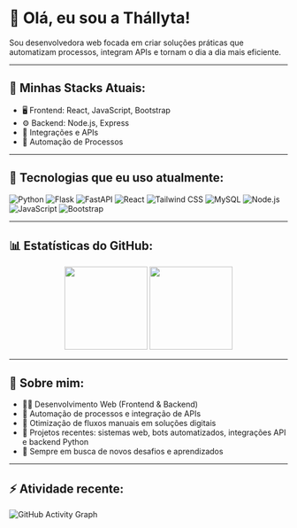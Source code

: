 # 👋 Olá, eu sou a Thállyta!

Sou desenvolvedora web focada em criar soluções práticas que automatizam processos, integram APIs e tornam o dia a dia mais eficiente.

---

## 🧰 Minhas Stacks Atuais:

- 🖥️ Frontend: React, JavaScript, Bootstrap  
- ⚙️ Backend: Node.js, Express  
- 🔄 Integrações e APIs  
- 🤖 Automação de Processos  

---

## 🚀 Tecnologias que eu uso atualmente:

![Python](https://img.shields.io/badge/Python-3776AB?style=for-the-badge&logo=python&logoColor=white)
![Flask](https://img.shields.io/badge/Flask-000000?style=for-the-badge&logo=flask&logoColor=white)
![FastAPI](https://img.shields.io/badge/FastAPI-009688?style=for-the-badge&logo=fastapi&logoColor=white)
![React](https://img.shields.io/badge/React-20232A?style=for-the-badge&logo=react&logoColor=61DAFB)
![Tailwind CSS](https://img.shields.io/badge/Tailwind_CSS-38B2AC?style=for-the-badge&logo=tailwind-css&logoColor=white)
![MySQL](https://img.shields.io/badge/MySQL-4479A1?style=for-the-badge&logo=mysql&logoColor=white)
![Node.js](https://img.shields.io/badge/Node.js-339933?style=for-the-badge&logo=node.js&logoColor=white)
![JavaScript](https://img.shields.io/badge/JavaScript-F7DF1E?style=for-the-badge&logo=javascript&logoColor=black)
![Bootstrap](https://img.shields.io/badge/Bootstrap-563D7C?style=for-the-badge&logo=bootstrap&logoColor=white)

---

## 📊 Estatísticas do GitHub:

<div align="center">
  <img src="https://github-readme-stats.vercel.app/api?username=amorimtata&show_icons=true&theme=radical" height="150"/>
  <img src="https://github-readme-stats.vercel.app/api/top-langs/?username=amorimtata&layout=compact&theme=radical" height="150"/>
</div>

---

## 🌱 Sobre mim:

- 👩‍💻 Desenvolvimento Web (Frontend & Backend)  
- 🤖 Automação de processos e integração de APIs  
- 🔄 Otimização de fluxos manuais em soluções digitais  
- 🎯 Projetos recentes: sistemas web, bots automatizados, integrações API e backend Python 
- 💬 Sempre em busca de novos desafios e aprendizados  

---

## ⚡ Atividade recente:

![GitHub Activity Graph](https://github-readme-activity-graph.vercel.app/graph?username=amorimtata&theme=github-compact)
